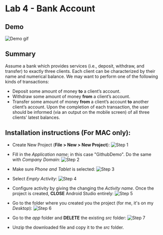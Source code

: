 # Lab 4 - Bank Account

## Demo

![Demo gif](https://imgur.com/sv5jCMl.png)

## Summary
Assume a bank which provides services (i.e., deposit, withdraw, and transfer) to exactly three clients. Each
client can be characterized by their name and numerical balance. We may want to perform one of the
following kinds of transactions:
- Deposit some amount of money **to** a client’s account.
- Withdraw some amount of money **from** a client’s account.
- Transfer some amount of money **from** a client’s account **to** another client’s account.
Upon the completion of each transaction, the user should be informed (via an output on the mobile screen)
of all three clients’ latest balances.


## Installation instructions (For MAC only):
  - Create New Project (**File > New > New Project**):
   ![Step 1](https://imgur.com/97hJKuS.png)
- Fill in the *Application name*; in this case "GithubDemo". Do the same with *Company Domain*:
 ![Step 2](https://imgur.com/9cfVSjz.png)
- Make sure *Phone and Tablet* is selected:
 ![Step 3](https://imgur.com/1wNcsMH.png)

- Select *Empty Activity*:
 ![Step 4](https://imgur.com/rFIUF4E.png)
- Configure activity by giving the changing the *Activity name*. Once the project is created, **CLOSE** Android Studio entirely:
 ![Step 5](https://imgur.com/B8RC5vc.png)
-  Go to the folder where you created you the project (for me, it's on my *Desktop*):
 ![Step 6](https://imgur.com/1mwvudb.png)
- Go to the *app* folder and **DELETE** the existing *src* folder:
 ![Step 7](https://imgur.com/W17yGSX.png)
- Unzip the downloaded file and copy it to the *src* folder.   

